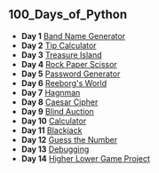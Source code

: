 ## 100_Days_of_Python

- **Day 1** [Band Name Generator](https://replit.com/@dagute/band-name-generator-start#main.py)
- **Day 2** [Tip Calculator](https://replit.com/@dagute/tip-calculator-start#main.py)
- **Day 3** [Treasure Island](https://replit.com/@dagute/treasure-island-start#main.py)
- **Day 4** [Rock Paper Scissor](https://replit.com/@dagute/rock-paper-scissors-start#main.py)
- **Day 5** [Password Generator](https://replit.com/@dagute/password-generator-start)
- **Day 6** [Reeborg's World](https://reeborg.ca/reeborg.html?lang=en&mode=python&menu=worlds%2Fmenus%2Freeborg_intro_en.json&name=Maze&url=worlds%2Ftutorial_en%2Fmaze1.json)
- **Day 7** [Hagnman](https://replit.com/@dagute/Day-7-Hangman-Final#main.py)
- **Day 8** [Caesar Cipher](https://replit.com/@dagute/caesar-cipher-4-start#main.py)
- **Day 9** [Blind Auction](https://replit.com/@dagute/blind-auction-start#main.py)
- **Day 10** [Calculator](https://replit.com/@dagute/calculator-final#main.py)
- **Day 11** [Blackjack](https://replit.com/@dagute/blackjack-final#main.py)
- **Day 12** [Guess the Number](https://replit.com/@dagute/guess-the-number-final#main.py)
- **Day 13** [Debugging](https://replit.com/@dagute/day-13-start#main.py)
- **Day 14** [Higher Lower Game Project](https://replit.com/@dagute/higher-lower-final#main.py)
